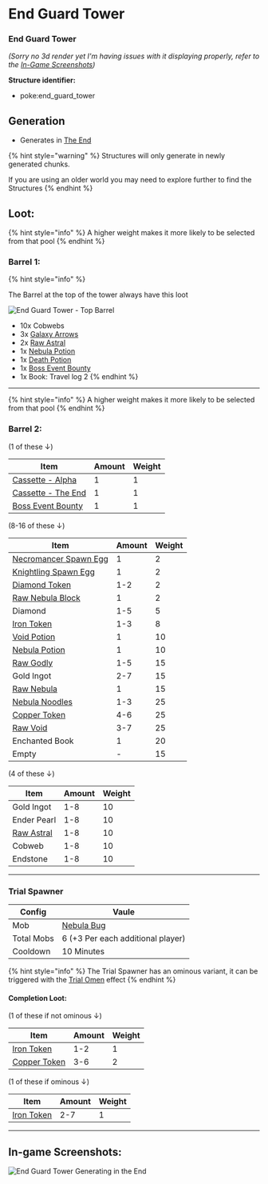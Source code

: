 # End Guard Tower

### End Guard Tower

_(Sorry no 3d render yet I'm having issues with it displaying properly, refer to the_ [_In-Game Screenshots_](https://github.com/ItsMePok/PFE/wiki/End-Guard-Tower#in-game-screenshots)_)_

**Structure identifier:**

* poke:end\_guard\_tower

## Generation

* Generates in [The End](https://minecraft.wiki/w/The\_End#Biomes)

{% hint style="warning" %}
Structures will only generate in newly generated chunks.&#x20;

If you are using an older world you may need to explore further to find the Structures
{% endhint %}

## Loot:

{% hint style="info" %}
A higher weight makes it more likely to be selected from that pool
{% endhint %}

### **Barrel 1:**

{% hint style="info" %}


The Barrel at the top of the tower always have this loot

<img src="https://github.com/ItsMePok/PFE/assets/136857747/3c688f55-d50c-4f86-a45e-9b1a6b1eea00" alt="End Guard Tower - Top Barrel" data-size="original">

* 10x Cobwebs
* 3x [Galaxy Arrows](https://pfewiki.gitbook.io/home/weapons/arrows/galaxy-arrow)
* 2x [Raw Astral](https://github.com/ItsMePok/PFE/wiki/Raw-Astral)
* 1x [Nebula Potion](https://github.com/ItsMePok/PFE/wiki/Nebula-Potion)
* 1x [Death Potion](https://github.com/ItsMePok/PFE/wiki/Death-Potion)
* 1x [Boss Event Bounty](https://github.com/ItsMePok/PFE/wiki/Boss-Event-Bounty)
* 1x Book: Travel log 2
{% endhint %}



***

{% hint style="info" %}
A higher weight makes it more likely to be selected from that pool
{% endhint %}



### **Barrel 2:**

(1 of these ↓)

| Item                                                                                                                                                                             | Amount | Weight |
| -------------------------------------------------------------------------------------------------------------------------------------------------------------------------------- | ------ | ------ |
| [Cassette - Alpha](https://github.com/ItsMePok/PFE/wiki/Cassette-Aplha)                                                                                                          | 1      | 1      |
| [Cassette - The End](https://github.com/ItsMePok/PFE/wiki/Cassette-TheEnd)                                                                                                       | 1      | 1      |
| [<img src="https://github.com/ItsMePok/PFE/assets/136857747/96e32df1-7683-45df-b3c1-b3f9626231ed" alt="" data-size="line">Boss Event Bounty](../items/misc/boss-event-bounty.md) | 1      | 1      |

(8-16 of these ↓)

| Item                                                                                                                                                                     | Amount | Weight |
| ------------------------------------------------------------------------------------------------------------------------------------------------------------------------ | ------ | ------ |
| [Necromancer Spawn Egg](https://github.com/ItsMePok/PFE/wiki/Necromancer)                                                                                                | 1      | 2      |
| [Knightling Spawn Egg](https://github.com/ItsMePok/PFE/wiki/Kinghtling)                                                                                                  | 1      | 2      |
| [Diamond Token](https://pfewiki.gitbook.io/home/items/tokens/diamond-token)                                                                                              | 1-2    | 2      |
| [Raw Nebula Block](https://github.com/ItsMePok/PFE/wiki/Raw-Nebula-Block)                                                                                                | 1      | 2      |
| Diamond                                                                                                                                                                  | 1-5    | 5      |
| [<img src="https://github.com/ItsMePok/PFE/assets/136857747/aa3d5a31-9866-4bd1-bc09-ba7fa6775f7e" alt="" data-size="line">Iron Token](../items/tokens/iron-token.md)     | 1-3    | 8      |
| [Void Potion](https://github.com/ItsMePok/PFE/wiki/Void-Potion)                                                                                                          | 1      | 10     |
| [Nebula Potion](https://github.com/ItsMePok/PFE/wiki/Nebula-Potion)                                                                                                      | 1      | 10     |
| [Raw Godly](https://github.com/ItsMePok/PFE/wiki/Raw-Godly)                                                                                                              | 1-5    | 15     |
| Gold Ingot                                                                                                                                                               | 2-7    | 15     |
| [Raw Nebula](https://github.com/ItsMePok/PFE/wiki/Raw-Nebula)                                                                                                            | 1      | 15     |
| [Nebula Noodles](https://github.com/ItsMePok/PFE/wiki/Nebula-Noodles)                                                                                                    | 1-3    | 25     |
| [<img src="https://github.com/ItsMePok/PFE/assets/136857747/1c78ba2a-4a5b-4b7b-83ff-ed21aa75ebd8" alt="" data-size="line">Copper Token](../items/tokens/copper-token.md) | 4-6    | 25     |
| [Raw Void](https://github.com/ItsMePok/PFE/wiki/Raw-Void)                                                                                                                | 3-7    | 25     |
| Enchanted Book                                                                                                                                                           | 1      | 20     |
| Empty                                                                                                                                                                    | -      | 15     |

(4 of these ↓)

| Item                                                          | Amount | Weight |
| ------------------------------------------------------------- | ------ | ------ |
| Gold Ingot                                                    | 1-8    | 10     |
| Ender Pearl                                                   | 1-8    | 10     |
| [Raw Astral](https://github.com/ItsMePok/PFE/wiki/Raw-Astral) | 1-8    | 10     |
| Cobweb                                                        | 1-8    | 10     |
| Endstone                                                      | 1-8    | 10     |

***

### Trial Spawner

| Config     | Vaule                                                         |
| ---------- | ------------------------------------------------------------- |
| Mob        | [Nebula Bug](https://github.com/ItsMePok/PFE/wiki/Nebula-Bug) |
| Total Mobs | 6 (+3 Per each additional player)                             |
| Cooldown   | 10 Minutes                                                    |

{% hint style="info" %}
The Trial Spawner has an ominous variant, it can be triggered with the [Trial Omen](https://minecraft.wiki/w/Trial\_Omen) effect
{% endhint %}

#### Completion Loot:

(1 of these if not ominous ↓)

| Item                                                                      | Amount | Weight |
| ------------------------------------------------------------------------- | ------ | ------ |
| [Iron Token](https://pfewiki.gitbook.io/home/items/tokens/iron-token)     | 1-2    | 1      |
| [Copper Token](https://pfewiki.gitbook.io/home/items/tokens/copper-token) | 3-6    | 2      |

(1 of these if ominous ↓)

| Item                                                                  | Amount | Weight |
| --------------------------------------------------------------------- | ------ | ------ |
| [Iron Token](https://pfewiki.gitbook.io/home/items/tokens/iron-token) | 2-7    | 1      |

***

## In-game Screenshots:

![End Guard Tower Generating in the End](https://github.com/ItsMePok/PFE/assets/136857747/be91f575-b750-43c2-81b6-c90b97c06eed)
